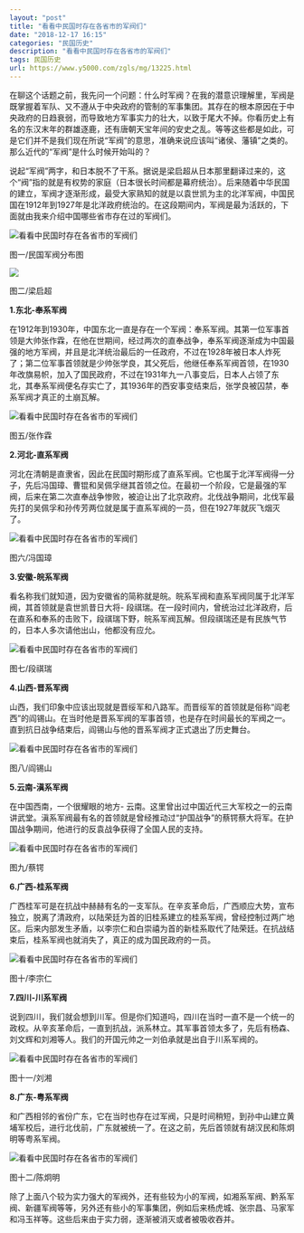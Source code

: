 ```yaml
---
layout: "post"
title: "看看中民国时存在各省市的军阀们"
date: "2018-12-17 16:15"
categories: "民国历史"
description: "看看中民国时存在各省市的军阀们"
tags: 民国历史
url: https://www.y5000.com/zgls/mg/13225.html
---
```






在聊这个话题之前，我先问一个问题：什么时军阀？在我的潜意识理解里，军阀是既掌握着军队、又不遵从于中央政府的管制的军事集团。其存在的根本原因在于中央政府的日趋衰弱，而导致地方军事实力的壮大，以致于尾大不掉。你看历史上有名的东汉末年的群雄逐鹿，还有唐朝天宝年间的安史之乱。等等这些都是如此，可是它们并不是我们现在所说“军阀”的意思，准确来说应该叫“诸侯、藩镇”之类的。那么近代的“军阀”是什么时候开始叫的？

说起“军阀”两字，和日本脱不了干系。据说是梁启超从日本那里翻译过来的，这个“阀”指的就是有权势的家庭（日本很长时间都是幕府统治）。后来随着中华民国的建立，军阀才逐渐形成，最受大家熟知的就是以袁世凯为主的北洋军阀，中国民国在1912年到1927年是北洋政府统治的。在这段期间内，军阀是最为活跃的，下面就由我来介绍中国哪些省市存在过的军阀们。

![看看中民国时存在各省市的军阀们](/uploads/allimg/170213/6-1F21313224C56.JPG)

图一/民国军阀分布图

![](https://img.y5000.com/uploads/allimg/170213/1340045b3-0.jpg)

图二/梁启超

**1.东北-奉系军阀**

在1912年到1930年，中国东北一直是存在一个军阀：奉系军阀。其第一位军事首领是大帅张作霖，在他在世期间，经过两次的直奉战争，奉系军阀逐渐成为中国最强的地方军阀，并且是北洋统治最后的一任政府，不过在1928年被日本人炸死了；第二位军事首领就是少帅张学良，其父死后，他继任奉系军阀首领，在1930年改旗易帜，加入了国民政府，不过在1931年九一八事变后，日本人占领了东北，其奉系军阀便名存实亡了，其1936年的西安事变结束后，张学良被囚禁，奉系军阀才真正的土崩瓦解。

![看看中民国时存在各省市的军阀们](/uploads/allimg/170213/6-1F21313251NF.JPG)

图五/张作霖

**2.河北-直系军阀**

河北在清朝是直隶省，因此在民国时期形成了直系军阀。它也属于北洋军阀得一分子，先后冯国璋、曹锟和吴佩孚继其首领之位。在最初一个阶段，它是最强的军阀，后来在第二次直奉战争惨败，被迫让出了北京政府。北伐战争期间，北伐军最先打的吴佩孚和孙传芳两位就是属于直系军阀的一员，但在1927年就灰飞烟灭了。

![看看中民国时存在各省市的军阀们](/uploads/allimg/170213/6-1F213132624B0.JPG)

图六/冯国璋

**3.安徽-皖系军阀**

看名称我们就知道，因为安徽省的简称就是皖。皖系军阀和直系军阀同属于北洋军阀，其首领就是袁世凯昔日大将-
段祺瑞。在一段时间内，曾统治过北洋政府，后在直系和奉系的击败下，段祺瑞下野，皖系军阀瓦解。但段祺瑞还是有民族气节的，日本人多次请他出山，他都没有应允。

![看看中民国时存在各省市的军阀们](/uploads/allimg/170213/6-1F213132J1H4.JPG)

图七/段祺瑞

**4.山西-晋系军阀**

山西，我们印象中应该出现就是晋绥军和八路军。而晋绥军的首领就是俗称“阎老西”的阎锡山。在当时他是晋系军阀的军事首领，也是存在时间最长的军阀之一。直到抗日战争结束后，阎锡山与他的晋系军阀才正式退出了历史舞台。

![看看中民国时存在各省市的军阀们](/uploads/allimg/170213/6-1F213132SR39.JPG)

图八/阎锡山

**5.云南-滇系军阀**

在中国西南，一个很耀眼的地方-
云南。这里曾出过中国近代三大军校之一的云南讲武堂。滇系军阀最有名的首领就是曾经推动过“护国战争”的蔡锷蔡大将军。在护国战争期间，他进行的反袁战争获得了全国人民的支持。

![看看中民国时存在各省市的军阀们](/uploads/allimg/170213/6-1F2131329293M.JPG)

图九/蔡锷

**6.广西-桂系军阀**

广西桂军可是在抗战中赫赫有名的一支军队。在辛亥革命后，广西顺应大势，宣布独立，脱离了清政府，以陆荣廷为首的旧桂系建立的桂系军阀，曾经控制过两广地区。后来内部发生矛盾，以李宗仁和白崇禧为首的新桂系取代了陆荣廷。在抗战结束后，桂系军阀也就消失了，真正的成为国民政府的一员。

![看看中民国时存在各省市的军阀们](/uploads/allimg/170213/6-1F2131330429A.JPG)

图十/李宗仁

**7.四川-川系军阀**

说到四川，我们就会想到川军。但是你们知道吗，四川在当时一直不是一个统一的政权。从辛亥革命后，一直到抗战，派系林立。其军事首领太多了，先后有杨森、刘文辉和刘湘等人。我们的开国元帅之一刘伯承就是出自于川系军阀的。

![看看中民国时存在各省市的军阀们](/uploads/allimg/170213/6-1F213133139428.JPG)

图十一/刘湘

**8.广东-粤系军阀**

和广西相邻的省份广东，它在当时也存在过军阀，只是时间稍短，到孙中山建立黄埔军校后，进行北伐前，广东就被统一了。在这之前，先后首领就有胡汉民和陈炯明等粤系军阀。

![看看中民国时存在各省市的军阀们](/uploads/allimg/170213/6-1F213133226127.JPG)

图十二/陈炯明

除了上面八个较为实力强大的军阀外，还有些较为小的军阀，如湘系军阀、黔系军阀、新疆军阀等等，另外还有些小的军事集团，例如后来杨虎城、张宗昌、马家军和冯玉祥等。这些后来由于实力弱，逐渐被消灭或者被吸收吞并。

